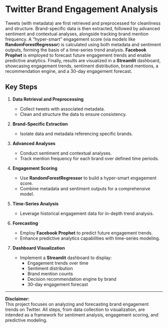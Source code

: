 # Twitter Brand Engagement Analysis

Tweets (with metadata) are first retrieved and preprocessed for cleanliness and structure. Brand-specific data is then extracted, followed by advanced sentiment and contextual analyses, alongside tracking brand mention frequency. A “hyper-smart” engagement score (via models like **RandomForestRegressor**) is calculated using both metadata and sentiment outputs, forming the basis of a time-series trend analysis. **Facebook Prophet** is employed to forecast future engagement trends and enable predictive analytics. Finally, results are visualized in a **Streamlit** dashboard, showcasing engagement trends, sentiment distribution, brand mentions, a recommendation engine, and a 30-day engagement forecast.

## Key Steps

1. **Data Retrieval and Preprocessing**  
   - Collect tweets with associated metadata.  
   - Clean and structure the data to ensure consistency.

2. **Brand-Specific Extraction**  
   - Isolate data and metadata referencing specific brands.  

3. **Advanced Analyses**  
   - Conduct sentiment and contextual analyses.  
   - Track mention frequency for each brand over defined time periods.

4. **Engagement Scoring**  
   - Use **RandomForestRegressor** to build a hyper-smart engagement score.  
   - Combine metadata and sentiment outputs for a comprehensive model.

5. **Time-Series Analysis**  
   - Leverage historical engagement data for in-depth trend analysis.

6. **Forecasting**  
   - Employ **Facebook Prophet** to predict future engagement trends.  
   - Enhance predictive analytics capabilities with time-series modeling.

7. **Dashboard Visualization**  
   - Implement a **Streamlit** dashboard to display:  
     - Engagement trends over time  
     - Sentiment distribution  
     - Brand mention counts  
     - Decision recommendation engine by brand  
     - 30-day engagement forecast  

---

**Disclaimer:**  
This project focuses on analyzing and forecasting brand engagement trends on Twitter. All steps, from data collection to visualization, are intended as a framework for sentiment analysis, engagement scoring, and predictive modeling.
